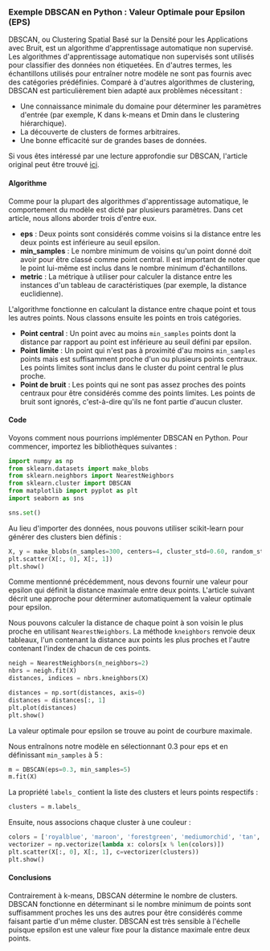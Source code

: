 ### Exemple DBSCAN en Python : Valeur Optimale pour Epsilon (EPS)

DBSCAN, ou Clustering Spatial Basé sur la Densité pour les Applications avec Bruit, est un algorithme d'apprentissage automatique non supervisé. Les algorithmes d'apprentissage automatique non supervisés sont utilisés pour classifier des données non étiquetées. En d'autres termes, les échantillons utilisés pour entraîner notre modèle ne sont pas fournis avec des catégories prédéfinies. Comparé à d'autres algorithmes de clustering, DBSCAN est particulièrement bien adapté aux problèmes nécessitant :

- Une connaissance minimale du domaine pour déterminer les paramètres d'entrée (par exemple, K dans k-means et Dmin dans le clustering hiérarchique).
- La découverte de clusters de formes arbitraires.
- Une bonne efficacité sur de grandes bases de données.

Si vous êtes intéressé par une lecture approfondie sur DBSCAN, l'article original peut être trouvé [ici](https://iopscience.iop.org/article/10.1088/1755-1315/31/1/012012/pdf).

#### Algorithme

Comme pour la plupart des algorithmes d'apprentissage automatique, le comportement du modèle est dicté par plusieurs paramètres. Dans cet article, nous allons aborder trois d'entre eux.

- **eps** : Deux points sont considérés comme voisins si la distance entre les deux points est inférieure au seuil epsilon.
- **min_samples** : Le nombre minimum de voisins qu'un point donné doit avoir pour être classé comme point central. Il est important de noter que le point lui-même est inclus dans le nombre minimum d'échantillons.
- **metric** : La métrique à utiliser pour calculer la distance entre les instances d'un tableau de caractéristiques (par exemple, la distance euclidienne).

L'algorithme fonctionne en calculant la distance entre chaque point et tous les autres points. Nous classons ensuite les points en trois catégories.

- **Point central** : Un point avec au moins `min_samples` points dont la distance par rapport au point est inférieure au seuil défini par epsilon.
- **Point limite** : Un point qui n'est pas à proximité d'au moins `min_samples` points mais est suffisamment proche d'un ou plusieurs points centraux. Les points limites sont inclus dans le cluster du point central le plus proche.
- **Point de bruit** : Les points qui ne sont pas assez proches des points centraux pour être considérés comme des points limites. Les points de bruit sont ignorés, c'est-à-dire qu'ils ne font partie d'aucun cluster.

#### Code

Voyons comment nous pourrions implémenter DBSCAN en Python. Pour commencer, importez les bibliothèques suivantes :

```python
import numpy as np
from sklearn.datasets import make_blobs
from sklearn.neighbors import NearestNeighbors
from sklearn.cluster import DBSCAN
from matplotlib import pyplot as plt
import seaborn as sns

sns.set()
```

Au lieu d'importer des données, nous pouvons utiliser scikit-learn pour générer des clusters bien définis :

```python
X, y = make_blobs(n_samples=300, centers=4, cluster_std=0.60, random_state=0)
plt.scatter(X[:, 0], X[:, 1])
plt.show()
```

Comme mentionné précédemment, nous devons fournir une valeur pour epsilon qui définit la distance maximale entre deux points. L'article suivant décrit une approche pour déterminer automatiquement la valeur optimale pour epsilon.

Nous pouvons calculer la distance de chaque point à son voisin le plus proche en utilisant `NearestNeighbors`. La méthode `kneighbors` renvoie deux tableaux, l'un contenant la distance aux points les plus proches et l'autre contenant l'index de chacun de ces points.

```python
neigh = NearestNeighbors(n_neighbors=2)
nbrs = neigh.fit(X)
distances, indices = nbrs.kneighbors(X)

distances = np.sort(distances, axis=0)
distances = distances[:, 1]
plt.plot(distances)
plt.show()
```

La valeur optimale pour epsilon se trouve au point de courbure maximale.

Nous entraînons notre modèle en sélectionnant 0.3 pour eps et en définissant `min_samples` à 5 :

```python
m = DBSCAN(eps=0.3, min_samples=5)
m.fit(X)
```

La propriété `labels_` contient la liste des clusters et leurs points respectifs :

```python
clusters = m.labels_
```

Ensuite, nous associons chaque cluster à une couleur :

```python
colors = ['royalblue', 'maroon', 'forestgreen', 'mediumorchid', 'tan', 'deeppink', 'olive', 'goldenrod', 'lightcyan', 'navy']
vectorizer = np.vectorize(lambda x: colors[x % len(colors)])
plt.scatter(X[:, 0], X[:, 1], c=vectorizer(clusters))
plt.show()
```

#### Conclusions

Contrairement à k-means, DBSCAN détermine le nombre de clusters. DBSCAN fonctionne en déterminant si le nombre minimum de points sont suffisamment proches les uns des autres pour être considérés comme faisant partie d'un même cluster. DBSCAN est très sensible à l'échelle puisque epsilon est une valeur fixe pour la distance maximale entre deux points.
